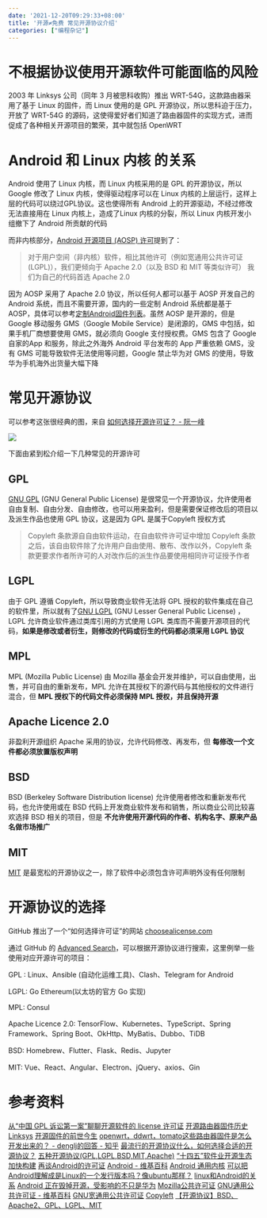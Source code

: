 ```yaml
---
date: '2021-12-20T09:29:33+08:00'
title: '开源≠免费 常见开源协议介绍'
categories: ["编程杂记"]
---
```


# 不根据协议使用开源软件可能面临的风险
2003 年 Linksys 公司（同年 3 月被思科收购）推出 WRT-54G，这款路由器采用了基于 Linux 的固件，而 Linux 使用的是 GPL 开源协议，所以思科迫于压力，开放了 WRT-54G 的源码，这使得爱好者们知道了路由器固件的实现方式，进而促成了各种相关开源项目的繁荣，其中就包括 OpenWRT

# Android 和 Linux 内核 的关系
Android 使用了 Linux 内核，而 Linux 内核采用的是 GPL 的开源协议，所以 Google 修改了 Linux 内核，使得驱动程序可以在 Linux 内核的上层运行，这样上层的代码可以绕过GPL协议。这也使得所有 Android 上的开源驱动，不经过修改无法直接用在 Linux 内核上，造成了Linux 内核的分裂，所以 Linux 内核开发小组撤下了 Android 所贡献的代码


而非内核部分，[Android 开源项目 (AOSP) 许可](https://source.android.google.cn/setup/start/licenses?hl=zh-cn)提到了：
> 对于用户空间（非内核）软件，相比其他许可（例如宽通用公共许可证 (LGPL)），我们更倾向于 Apache 2.0（以及 BSD 和 MIT 等类似许可）
> 我们为自己的代码首选 Apache 2.0

因为 AOSP 采用了 Apache 2.0 协议，所以任何人都可以基于 AOSP 开发自己的 Android 系统，而且不需要开源，国内的一些定制 Android 系统都是基于 AOSP，具体可以参考[定制Android固件列表](https://zh.wikipedia.org/wiki/%E5%AE%A2%E8%A3%BD%E5%8C%96Android%E9%9F%8C%E9%AB%94%E5%88%97%E8%A1%A8)。虽然 AOSP 是开源的，但是 Google 移动服务 GMS（Google Mobile Service）是闭源的，GMS 中包括，如果手机厂商想要使用 GMS，就必须向 Google 支付授权费。GMS 包含了 Google 自家的App 和服务，除此之外海外 Android 平台发布的 App 严重依赖 GMS，没有 GMS 可能导致软件无法使用等问题，Google 禁止华为对 GMS 的使用，导致华为手机海外出货量大幅下降

# 常见开源协议
可以参考这张很经典的图，来自 [如何选择开源许可证？ - 阮一峰](http://www.ruanyifeng.com/blog/2011/05/how_to_choose_free_software_licenses.html)

![](../开源≠免费常见开源协议介绍/1929786-20211219180848949-171749171.png)


下面由紧到松介绍一下几种常见的开源许可
## GPL
[GNU GPL](https://opensource.org/licenses/gpl-2.0.php) (GNU General Public License) 是很常见一个开源协议，允许使用者自由复制、自由分发、自由修改，也可以用来盈利，但是需要保证修改后的项目以及派生作品也使用 GPL 协议，这是因为 GPL 是属于Copyleft 授权方式

> Copyleft 条款源自自由软件运动，在自由软件许可证中增加 Copyleft 条款之后，该自由软件除了允许用户自由使用、散布、改作以外，Copyleft 条款更要求作者所许可的人对改作后的派生作品要使用相同许可证授予作者

## LGPL
由于 GPL 遵循 Copyleft，所以导致商业软件无法将 GPL 授权的软件集成在自己的软件里，所以就有了[GNU LGPL](https://opensource.org/licenses/lgpl-2.1.php) (GNU Lesser General Public License) ，LGPL 允许商业软件通过类库引用的方式使用 LGPL 类库而不需要开源项目的代码，**如果是修改或者衍生，则修改的代码或衍生的代码都必须采用 LGPL 协议**

## MPL
MPL (Mozilla Public License) 由 Mozilla 基金会开发并维护，可以自由使用，出售，并可自由的重新发布，MPL 允许在其授权下的源代码与其他授权的文件进行混合，但 **MPL 授权下的代码文件必须保持 MPL 授权，并且保持开源**


## Apache Licence 2.0
非盈利开源组织 Apache 采用的协议，允许代码修改、再发布，但 **每修改一个文件都必须放置版权声明**

## BSD
BSD (Berkeley Software Distribution license) 允许使用者修改和重新发布代码，也允许使用或在 BSD 代码上开发商业软件发布和销售，所以商业公司比较喜欢选择 BSD 相关的项目，但是 **不允许使用开源代码的作者、机构名字、原来产品名做市场推广**

## MIT
[MIT](https://opensource.org/licenses/mit-license.php) 是最宽松的开源协议之一，除了软件中必须包含许可声明外没有任何限制

# 开源协议的选择
GitHub 推出了一个“如何选择许可证”的网站 [choosealicense.com](https://choosealicense.com/)

通过 GitHub 的 [Advanced Search](https://github.com/search/advanced)，可以根据开源协议进行搜索，这里例举一些使用对应开源许可的项目：

GPL : Linux、Ansible (自动化运维工具)、Clash、Telegram for Android

LGPL: Go Ethereum(以太坊的官方 Go 实现)

MPL: Consul

Apache Licence 2.0: TensorFlow、Kubernetes、TypeScript、Spring Framework、Spring Boot、OkHttp、MyBatis、Dubbo、TiDB

BSD: Homebrew、Flutter、Flask、Redis、Jupyter 

MIT: Vue、React、Angular、Electron、jQuery、axios、Gin

# 参考资料
[从“中国 GPL 诉讼第一案”聊聊开源软件的 license 许可证](https://xie.infoq.cn/article/e3be19b16c33494a173458c4c)
[开源路由器固件历史](https://www.right.com.cn/forum/thread-569662-1-1.html)
[Linksys](https://zh.wikipedia.org/wiki/Linksys)
[开源固件的前世今生](https://eonun.com/posts/7b2b089f/)
[openwrt，ddwrt，tomato这些路由器固件是怎么开发出来的？ - denglj的回答 - 知乎](https://www.zhihu.com/question/20822589/answer/1001410286)
[最流行的开源协议什么，如何选择合适的开源协议？](https://www.bilibili.com/video/BV1i3411b7xp)
[五种开源协议(GPL,LGPL,BSD,MIT,Apache)](https://www.oschina.net/question/54100_9455)
[“十四五”软件业开源生态加快构建](http://finance.people.com.cn/n1/2021/1206/c1004-32300278.html)
[再谈Android的许可证](http://www.ruanyifeng.com/blog/2010/02/revisiting_android_licenses.html)
[Android - 维基百科](https://zh.wikipedia.org/wiki/Android)
[Android 通用内核](https://source.android.google.cn/devices/architecture/kernel/android-common?hl=zh-cn)
[可以把Android理解成是Linux的一个发行版本吗？像ubuntu那样？](https://www.zhihu.com/question/49421318/answer/117535206)
[linux和Android的关系](https://zhuanlan.zhihu.com/p/66605252)
[Android 正在毁掉开源，受影响的不只是华为](https://www.pingwest.com/a/217182)
[Mozilla公共许可证](https://zh.wikipedia.org/wiki/Mozilla%E5%85%AC%E5%85%B1%E8%AE%B8%E5%8F%AF%E8%AF%81)
[GNU通用公共许可证 - 维基百科](https://zh.wikipedia.org/wiki/GNU%E9%80%9A%E7%94%A8%E5%85%AC%E5%85%B1%E8%AE%B8%E5%8F%AF%E8%AF%81)
[GNU宽通用公共许可证](https://zh.wikipedia.org/wiki/GNU%E5%AE%BD%E9%80%9A%E7%94%A8%E5%85%AC%E5%85%B1%E8%AE%B8%E5%8F%AF%E8%AF%81)
[Copyleft](https://zh.wikipedia.org/wiki/Copyleft)
[【开源协议】BSD、Apache2、GPL、LGPL、MIT](https://zhuanlan.zhihu.com/p/87855729)